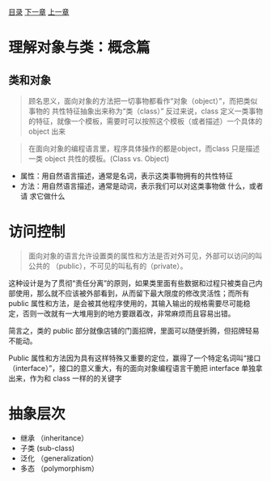 [目录](README.md)   [下一章](python-1007.md)    [上一章](python-1007.md)

# 理解对象与类：概念篇
## 类和对象
> 顾名思义，面向对象的方法把一切事物都看作“对象（object）”，而把类似事物的       共性特征抽象出来称为“类（class）”
  反过来说，class 定义一类事物的特征，就像一个模板，需要时可以按照这个模板（或者描述）一个具体的 object 出来

> 在面向对象的编程语言里，程序具体操作的都是object，而class 只是描述一类        object 共性的模板。(Class vs. Object)
   
*  属性：用自然语言描述，通常是名词，表示这类事物拥有的共性特征
*  方法：用自然语言描述，通常是动词，表示我们可以对这类事物做     什么，或者请    求它做什么

# 访问控制
> 面向对象的语言允许设置类的属性和方法是否对外可见，外部可以访问的叫公共的      （public），不可见的叫私有的（private）。

  这种设计是为了贯彻“责任分离”的原则，如果类里面有些数据和过程只被类自己内部使用，那么就不应该被外部看到，从而留下最大限度的修改灵活性；而所有 public 属性和方法，是会被其他程序使用的，其输入输出的规格需要尽可能稳定，否则一改就有一大堆用到的地方要跟着改，非常麻烦而且容易出错。

  简言之，类的 public 部分就像店铺的门面招牌，里面可以随便折腾，但招牌轻易不能动。

  Public 属性和方法因为具有这样特殊又重要的定位，赢得了一个特定名词叫“接口（interface）”，接口的意义重大，有的面向对象编程语言干脆把 interface 单独拿出来，作为和 class 一样的的关键字

# 抽象层次
  * 继承 （inheritance）
  * 子类  (sub-class)
  * 泛化 （generalization）
  * 多态 （polymorphism）